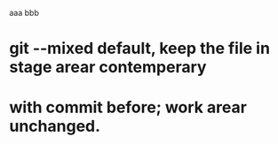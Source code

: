 aaa
bbb
# git --mixed default, keep the file in stage arear contemperary
# with commit before; work arear unchanged.
